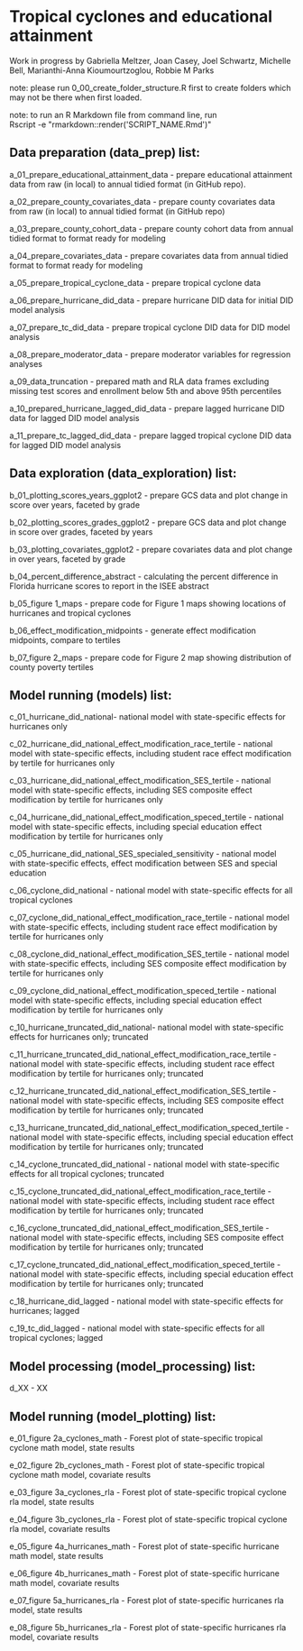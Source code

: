 # Tropical cyclones and educational attainment

Work in progress by Gabriella Meltzer, Joan Casey, Joel Schwartz, Michelle Bell, Marianthi-Anna Kioumourtzoglou, Robbie M Parks

note: please run 0_00_create_folder_structure.R first to create folders which may not be there when first loaded.

note: to run an R Markdown file from command line, run\
Rscript -e "rmarkdown::render('SCRIPT_NAME.Rmd')"

## Data preparation (data_prep) list:

a_01_prepare_educational_attainment_data - prepare educational attainment data from raw (in local) to annual tidied format (in GitHub repo).

a_02_prepare_county_covariates_data - prepare county covariates data from raw (in local) to annual tidied format (in GitHub repo)

a_03_prepare_county_cohort_data - prepare county cohort data from annual tidied format to format ready for modeling

a_04_prepare_covariates_data - prepare covariates data from annual tidied format to format ready for modeling

a_05_prepare_tropical_cyclone_data - prepare tropical cyclone data

a_06_prepare_hurricane_did_data - prepare hurricane DID data for initial DID model analysis

a_07_prepare_tc_did_data - prepare tropical cyclone DID data for DID model analysis

a_08_prepare_moderator_data - prepare moderator variables for regression analyses

a_09_data_truncation - prepared math and RLA data frames excluding missing test scores and enrollment below 5th and above 95th percentiles

a_10_prepared_hurricane_lagged_did_data - prepare lagged hurricane DID data for lagged DID model analysis

a_11_prepare_tc_lagged_did_data - prepare lagged tropical cyclone DID data for lagged DID model analysis

## Data exploration (data_exploration) list:

b_01_plotting_scores_years_ggplot2 - prepare GCS data and plot change in score over years, faceted by grade

b_02_plotting_scores_grades_ggplot2 - prepare GCS data and plot change in score over grades, faceted by years

b_03_plotting_covariates_ggplot2 - prepare covariates data and plot change in over years, faceted by grade

b_04_percent_difference_abstract - calculating the percent difference in Florida hurricane scores to report in the ISEE abstract

b_05_figure 1_maps - prepare code for Figure 1 maps showing locations of hurricanes and tropical cyclones

b_06_effect_modification_midpoints - generate effect modification midpoints, compare to tertiles

b_07_figure 2_maps - prepare code for Figure 2 map showing distribution of county poverty tertiles

## Model running (models) list:

c_01_hurricane_did_national- national model with state-specific effects for hurricanes only

c_02_hurricane_did_national_effect_modification_race_tertile - national model with state-specific effects, including student race effect modification by tertile for hurricanes only

c_03_hurricane_did_national_effect_modification_SES_tertile - national model with state-specific effects, including SES composite effect modification by tertile for hurricanes only

c_04_hurricane_did_national_effect_modification_speced_tertile - national model with state-specific effects, including special education effect modification by tertile for hurricanes only

c_05_hurricane_did_national_SES_specialed_sensitivity - national model with state-specific effects, effect modification between SES and special education

c_06_cyclone_did_national - national model with state-specific effects for all tropical cyclones

c_07_cyclone_did_national_effect_modification_race_tertile - national model with state-specific effects, including student race effect modification by tertile for hurricanes only

c_08_cyclone_did_national_effect_modification_SES_tertile - national model with state-specific effects, including SES composite effect modification by tertile for hurricanes only

c_09_cyclone_did_national_effect_modification_speced_tertile - national model with state-specific effects, including special education effect modification by tertile for hurricanes only

c_10_hurricane_truncated_did_national- national model with state-specific effects for hurricanes only; truncated

c_11_hurricane_truncated_did_national_effect_modification_race_tertile - national model with state-specific effects, including student race effect modification by tertile for hurricanes only; truncated

c_12_hurricane_truncated_did_national_effect_modification_SES_tertile - national model with state-specific effects, including SES composite effect modification by tertile for hurricanes only; truncated

c_13_hurricane_truncated_did_national_effect_modification_speced_tertile - national model with state-specific effects, including special education effect modification by tertile for hurricanes only; truncated

c_14_cyclone_truncated_did_national - national model with state-specific effects for all tropical cyclones; truncated

c_15_cyclone_truncated_did_national_effect_modification_race_tertile - national model with state-specific effects, including student race effect modification by tertile for hurricanes only; truncated

c_16_cyclone_truncated_did_national_effect_modification_SES_tertile - national model with state-specific effects, including SES composite effect modification by tertile for hurricanes only; truncated

c_17_cyclone_truncated_did_national_effect_modification_speced_tertile - national model with state-specific effects, including special education effect modification by tertile for hurricanes only; truncated

c_18_hurricane_did_lagged - national model with state-specific effects for hurricanes; lagged

c_19_tc_did_lagged - national model with state-specific effects for all tropical cyclones; lagged

## Model processing (model_processing) list:

d_XX - XX

## Model running (model_plotting) list:

e_01_figure 2a_cyclones_math - Forest plot of state-specific tropical cyclone math model, state results

e_02_figure 2b_cyclones_math - Forest plot of state-specific tropical cyclone math model, covariate results

e_03_figure 3a_cyclones_rla - Forest plot of state-specific tropical cyclone rla model, state results

e_04_figure 3b_cyclones_rla - Forest plot of state-specific tropical cyclone rla model, covariate results

e_05_figure 4a_hurricanes_math - Forest plot of state-specific hurricane math model, state results

e_06_figure 4b_hurricanes_math - Forest plot of state-specific hurricane math model, covariate results

e_07_figure 5a_hurricanes_rla - Forest plot of state-specific hurricanes rla model, state results

e_08_figure 5b_hurricanes_rla - Forest plot of state-specific hurricanes rla model, covariate results
